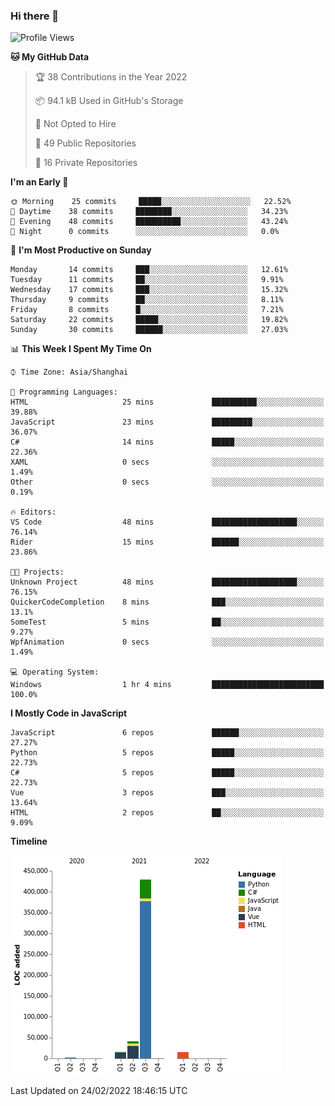 ### Hi there 👋
<!--START_SECTION:waka-->
![Profile Views](http://img.shields.io/badge/Profile%20Views-1-blue)

**🐱 My GitHub Data** 

> 🏆 38 Contributions in the Year 2022
 > 
> 📦 94.1 kB Used in GitHub's Storage 
 > 
> 🚫 Not Opted to Hire
 > 
> 📜 49 Public Repositories 
 > 
> 🔑 16 Private Repositories  
 > 
**I'm an Early 🐤** 

```text
🌞 Morning    25 commits     █████░░░░░░░░░░░░░░░░░░░░   22.52% 
🌆 Daytime    38 commits     ████████░░░░░░░░░░░░░░░░░   34.23% 
🌃 Evening    48 commits     ██████████░░░░░░░░░░░░░░░   43.24% 
🌙 Night      0 commits      ░░░░░░░░░░░░░░░░░░░░░░░░░   0.0%

```
📅 **I'm Most Productive on Sunday** 

```text
Monday       14 commits     ███░░░░░░░░░░░░░░░░░░░░░░   12.61% 
Tuesday      11 commits     ██░░░░░░░░░░░░░░░░░░░░░░░   9.91% 
Wednesday    17 commits     ███░░░░░░░░░░░░░░░░░░░░░░   15.32% 
Thursday     9 commits      ██░░░░░░░░░░░░░░░░░░░░░░░   8.11% 
Friday       8 commits      █░░░░░░░░░░░░░░░░░░░░░░░░   7.21% 
Saturday     22 commits     █████░░░░░░░░░░░░░░░░░░░░   19.82% 
Sunday       30 commits     ██████░░░░░░░░░░░░░░░░░░░   27.03%

```


📊 **This Week I Spent My Time On** 

```text
⌚︎ Time Zone: Asia/Shanghai

💬 Programming Languages: 
HTML                     25 mins             ██████████░░░░░░░░░░░░░░░   39.88% 
JavaScript               23 mins             █████████░░░░░░░░░░░░░░░░   36.07% 
C#                       14 mins             █████░░░░░░░░░░░░░░░░░░░░   22.36% 
XAML                     0 secs              ░░░░░░░░░░░░░░░░░░░░░░░░░   1.49% 
Other                    0 secs              ░░░░░░░░░░░░░░░░░░░░░░░░░   0.19%

🔥 Editors: 
VS Code                  48 mins             ███████████████████░░░░░░   76.14% 
Rider                    15 mins             ██████░░░░░░░░░░░░░░░░░░░   23.86%

🐱‍💻 Projects: 
Unknown Project          48 mins             ███████████████████░░░░░░   76.15% 
QuickerCodeCompletion    8 mins              ███░░░░░░░░░░░░░░░░░░░░░░   13.1% 
SomeTest                 5 mins              ██░░░░░░░░░░░░░░░░░░░░░░░   9.27% 
WpfAnimation             0 secs              ░░░░░░░░░░░░░░░░░░░░░░░░░   1.49%

💻 Operating System: 
Windows                  1 hr 4 mins         █████████████████████████   100.0%

```

**I Mostly Code in JavaScript** 

```text
JavaScript               6 repos             ██████░░░░░░░░░░░░░░░░░░░   27.27% 
Python                   5 repos             █████░░░░░░░░░░░░░░░░░░░░   22.73% 
C#                       5 repos             █████░░░░░░░░░░░░░░░░░░░░   22.73% 
Vue                      3 repos             ███░░░░░░░░░░░░░░░░░░░░░░   13.64% 
HTML                     2 repos             ██░░░░░░░░░░░░░░░░░░░░░░░   9.09%

```


**Timeline**

![Chart not found](https://raw.githubusercontent.com/cesaryuan/cesaryuan/main/charts/bar_graph.png) 


 Last Updated on 24/02/2022 18:46:15 UTC
<!--END_SECTION:waka-->

<!--
**cesaryuan/Cesaryuan** is a ✨ _special_ ✨ repository because its `README.md` (this file) appears on your GitHub profile.

Here are some ideas to get you started:

- 🔭 I’m currently working on ...
- 🌱 I’m currently learning ...
- 👯 I’m looking to collaborate on ...
- 🤔 I’m looking for help with ...
- 💬 Ask me about ...
- 📫 How to reach me: ...
- 😄 Pronouns: ...
- ⚡ Fun fact: ...
-->
